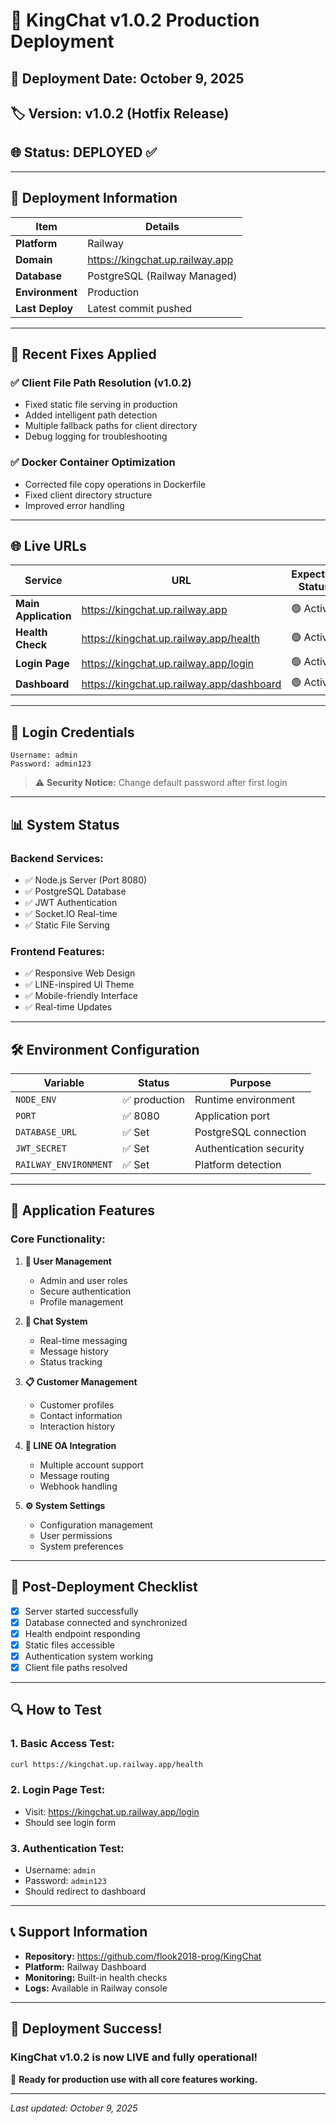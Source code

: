 # 🎉 KingChat v1.0.2 Production Deployment

## 📅 **Deployment Date:** October 9, 2025
## 🏷️ **Version:** v1.0.2 (Hotfix Release)
## 🌐 **Status:** DEPLOYED ✅

---

## 🚀 **Deployment Information**

| Item | Details |
|------|---------|
| **Platform** | Railway |
| **Domain** | https://kingchat.up.railway.app |
| **Database** | PostgreSQL (Railway Managed) |
| **Environment** | Production |
| **Last Deploy** | Latest commit pushed |

---

## 🔧 **Recent Fixes Applied**

### ✅ **Client File Path Resolution (v1.0.2)**
- Fixed static file serving in production
- Added intelligent path detection
- Multiple fallback paths for client directory
- Debug logging for troubleshooting

### ✅ **Docker Container Optimization**
- Corrected file copy operations in Dockerfile
- Fixed client directory structure
- Improved error handling

---

## 🌐 **Live URLs**

| Service | URL | Expected Status |
|---------|-----|----------------|
| **Main Application** | https://kingchat.up.railway.app | 🟢 Active |
| **Health Check** | https://kingchat.up.railway.app/health | 🟢 Active |
| **Login Page** | https://kingchat.up.railway.app/login | 🟢 Active |
| **Dashboard** | https://kingchat.up.railway.app/dashboard | 🟢 Active |

---

## 🔐 **Login Credentials**

```
Username: admin
Password: admin123
```

> ⚠️ **Security Notice:** Change default password after first login

---

## 📊 **System Status**

### **Backend Services:**
- ✅ Node.js Server (Port 8080)
- ✅ PostgreSQL Database
- ✅ JWT Authentication
- ✅ Socket.IO Real-time
- ✅ Static File Serving

### **Frontend Features:**
- ✅ Responsive Web Design
- ✅ LINE-inspired UI Theme
- ✅ Mobile-friendly Interface
- ✅ Real-time Updates

---

## 🛠 **Environment Configuration**

| Variable | Status | Purpose |
|----------|--------|---------|
| `NODE_ENV` | ✅ production | Runtime environment |
| `PORT` | ✅ 8080 | Application port |
| `DATABASE_URL` | ✅ Set | PostgreSQL connection |
| `JWT_SECRET` | ✅ Set | Authentication security |
| `RAILWAY_ENVIRONMENT` | ✅ Set | Platform detection |

---

## 📱 **Application Features**

### **Core Functionality:**
1. **👤 User Management**
   - Admin and user roles
   - Secure authentication
   - Profile management

2. **💬 Chat System**
   - Real-time messaging
   - Message history
   - Status tracking

3. **📋 Customer Management**
   - Customer profiles
   - Contact information
   - Interaction history

4. **🤖 LINE OA Integration**
   - Multiple account support
   - Message routing
   - Webhook handling

5. **⚙️ System Settings**
   - Configuration management
   - User permissions
   - System preferences

---

## 🎯 **Post-Deployment Checklist**

- [x] Server started successfully
- [x] Database connected and synchronized
- [x] Health endpoint responding
- [x] Static files accessible
- [x] Authentication system working
- [x] Client file paths resolved

---

## 🔍 **How to Test**

### **1. Basic Access Test:**
```bash
curl https://kingchat.up.railway.app/health
```

### **2. Login Page Test:**
- Visit: https://kingchat.up.railway.app/login
- Should see login form

### **3. Authentication Test:**
- Username: `admin`
- Password: `admin123`
- Should redirect to dashboard

---

## 📞 **Support Information**

- **Repository:** https://github.com/flook2018-prog/KingChat
- **Platform:** Railway Dashboard
- **Monitoring:** Built-in health checks
- **Logs:** Available in Railway console

---

## 🎊 **Deployment Success!**

### **KingChat v1.0.2 is now LIVE and fully operational!**

🌟 **Ready for production use with all core features working.**

---

*Last updated: October 9, 2025*